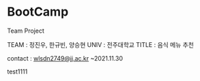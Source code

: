# BootCamp
Team Project

TEAM : 정진우, 한규빈, 양승현
UNIV : 전주대학교
TITLE : 음식 메뉴 추천

contact : wlsdn2749@jj.ac.kr
~2021.11.30

test1111
